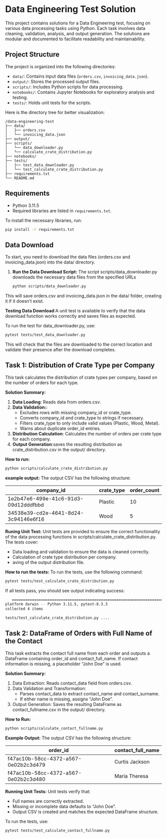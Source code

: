 # Data Engineering Test Solution

This project contains solutions for a Data Engineering test, focusing on various data processing tasks using Python. Each task involves data cleaning, validation, analysis, and output generation. The solutions are modular and documented to facilitate readability and maintainability.

## Project Structure


The project is organized into the following directories:

- `data/`: Contains input data files (`orders.csv`, `invoicing_data.json`).
- `output/`: Stores the processed output files.
- `scripts/`: Includes Python scripts for data processing.
- `notebooks/`: Contains Jupyter Notebooks for exploratory analysis and testing.
- `tests/`: Holds unit tests for the scripts.

Here is the directory tree for better visualization:

```
/data-engineering-test
├── data/
│   ├── orders.csv
│   └── invoicing_data.json
├── output/
├── scripts/
│   └── data_downloader.py
│   └── calculate_crate_distribution.py
├── notebooks/
├── tests/
│   ├── test_data_downloader.py
│   └── test_calculate_crate_distribution.py
├── requirements.txt
└── README.md
```

## Requirements

- Python 3.11.5
- Required libraries are listed in `requirements.txt`.

To install the necessary libraries, run:

```bash
pip install -r requirements.txt
```
## Data Download

To start, you need to download the data files (orders.csv and invoicing_data.json) into the data/ directory.

1. **Run the Data Download Script:** The script scripts/data_downloader.py downloads the necessary data files from the specified URLs
    
    ```bash
    python scripts/data_downloader.py
    ```
This will save orders.csv and invoicing_data.json in the data/ folder, creating it if it doesn’t exist.

**Testing Data Download**:A unit test is available to verify that the data download function works correctly and saves files as expected.

To run the test for data_downloader.py, use:
    
```bash
pytest tests/test_data_downloader.py
```
This will check that the files are downloaded to the correct location and validate their presence after the download completes.

## Task 1: Distribution of Crate Type per Company

This task calculates the distribution of crate types per company, based on the number of orders for each type.

**Solution Summary:**

1.	**Data Loading**: Reads data from orders.csv.
2.	**Data Validation:**: 
    - 	Excludes rows with missing company_id or crate_type.
	-	Converts company_id and crate_type to strings if necessary.
	-	Filters crate_type to only include valid values (Plastic, Wood, Metal).
	-	Warns about duplicate order_id entries.
3. **Distribution Calculation**: Calculates the number of orders per crate type for each company.
4. **Output Generation**:saves the resulting distribution as crate_distribution.csv in the output/ directory.

**How to run:**

```bash
python scripts/calculate_crate_distribution.py
```

**example output:** The output CSV has the following structure:

| company_id                             | crate_type | order_count |
|----------------------------------------|------------|-------------|
| 1e2b47e6-499e-41c6-91d3-09d12dddfbbd   | Plastic    | 10          |
| 34538e39-cd2e-4641-8d24-3c94146e6f16   | Wood       | 5           |

**Runing Unit Test:** Unit tests are provided to ensure the correct functionality of the data processing functions in scripts/calculate_crate_distribution.py. The tests cover:
- Data loading and validation to ensure the data is cleaned correctly.
- Calculation of crate type distribution per company.
- aving of the output distribution file.

**How to run the tests:** To run the tests, use the following command:

```bash
pytest tests/test_calculate_crate_distribution.py
```

If all tests pass, you should see output indicating success:
    
 ```bash
    ==================================================================== test session starts =====================================================================
platform darwin -- Python 3.11.5, pytest-8.3.3
collected 4 items

tests/test_calculate_crate_distribution.py ....                                                                                                                                                                                                                                               [100%]
 ```
## Task 2: DataFrame of Orders with Full Name of the Contact


This task extracts the contact full name from each order and outputs a DataFrame containing order_id and contact_full_name. If contact information is missing, a placeholder “John Doe” is used.

**Solution Summary:**

1.	Data Extraction: Reads contact_data field from orders.csv.
2.	Data Validation and Transformation:
    +	Parses contact_data to extract contact_name and contact_surname.
    +	If either name is missing, assigns “John Doe”.
3.	Output Generation: Saves the resulting DataFrame as contact_fullname.csv in the output/ directory.

**How to Run:**

```bash
python scripts/calculate_contact_fullname.py
```
**Example Output:** The output CSV has the following structure:

| order_id                               | contact_full_name |
|----------------------------------------|--------------------|
| f47ac10b-58cc-4372-a567-0e02b2c3d479   | Curtis Jackson    |
| f47ac10b-58cc-4372-a567-0e02b2c3d480   | Maria Theresa     |


**Running Unit Tests:** Unit tests verify that:

+	Full names are correctly extracted.
+	Missing or incomplete data defaults to “John Doe”.
+	Output CSV is created and matches the expected DataFrame structure.

To run the tests, use:
    
```bash
pytest tests/test_calculate_contact_fullname.py
```
